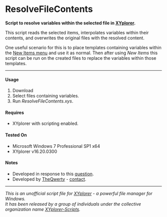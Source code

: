 # ResolveFileContents

**Script to resolve variables within the selected file in [XYplorer](http://xyplorer.com/index.php).**

This script reads the selected items, interpolates variables within their contents, and overwrites the original files with the resolved content.

One useful scenario for this is to place templates containing variables within the [New Items menu](http://www.xyplorer.com/highlights.php#newitems) and use it as normal. Then after using *New Items* this script can be run on the created files to replace the variables within those templates.

----------

#### Usage
1. Download
2. Select files containing variables.
3. Run *ResolveFileContents.xys*.

#### Requires
+ XYplorer with scripting enabled.

#### Tested On
+ Microsoft Windows 7 Professional SP1 x64
+ XYplorer v16.20.0300

#### Notes
+ Developed in response to this [question](http://www.xyplorer.com/xyfc/viewtopic.php?f=3&t=15467).
+ Developed by [TheQwerty](https://github.com/TheQwerty) - [contact](http://www.xyplorer.com/xyfc/memberlist.php?mode=viewprofile&u=438).

----------



_This is an unofficial script file for [XYplorer](http://xyplorer.com/index.php) - a powerful file manager for Windows.<br>
It has been released by a group of individuals under the collective organization name [XYplorer-Scripts](https://github.com/XYplorer-Scripts)._
